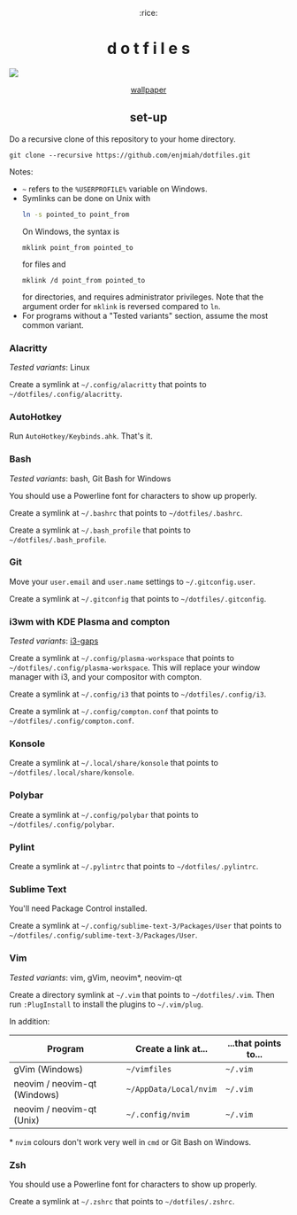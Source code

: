<p align="center">:rice:</p>

<h1 align="center">d o t f i l e s</h1>

![](https://assets.jerryyin.info/img/rice/dock.png)

<p align="center"><a href="https://u.teknik.io/EYFWLD.jpg">wallpaper</a></p>

<h2 align="center">set-up</h2>

Do a recursive clone of this repository to your home directory.

    git clone --recursive https://github.com/enjmiah/dotfiles.git

Notes:

+ `~` refers to the `%USERPROFILE%` variable on Windows.
+ Symlinks can be done on Unix with
    ```sh
    ln -s pointed_to point_from
    ```
    On Windows, the syntax is
    ```batch
    mklink point_from pointed_to
    ```
    for files and
    ```batch
    mklink /d point_from pointed_to
    ```
    for directories, and requires administrator privileges.  Note that the
    argument order for `mklink` is reversed compared to `ln`.
+ For programs without a "Tested variants" section, assume the most common
    variant.

### Alacritty

*Tested variants*: Linux

Create a symlink at `~/.config/alacritty` that points to `~/dotfiles/.config/alacritty`.

### AutoHotkey

Run `AutoHotkey/Keybinds.ahk`.  That's it.

### Bash

*Tested variants*: bash, Git Bash for Windows

You should use a Powerline font for characters to show up properly.

Create a symlink at `~/.bashrc` that points to `~/dotfiles/.bashrc`.

Create a symlink at `~/.bash_profile` that points to `~/dotfiles/.bash_profile`.

### Git

Move your `user.email` and `user.name` settings to `~/.gitconfig.user`.

Create a symlink at `~/.gitconfig` that points to `~/dotfiles/.gitconfig`.

### i3wm with KDE Plasma and compton

*Tested variants*: [i3-gaps](https://github.com/Airblader/i3)

Create a symlink at `~/.config/plasma-workspace` that points to
`~/dotfiles/.config/plasma-workspace`.  This will replace your window manager
with i3, and your compositor with compton.

Create a symlink at `~/.config/i3` that points to `~/dotfiles/.config/i3`.

Create a symlink at `~/.config/compton.conf` that points to
`~/dotfiles/.config/compton.conf`.

### Konsole

Create a symlink at `~/.local/share/konsole` that points to
`~/dotfiles/.local/share/konsole`.

### Polybar

Create a symlink at `~/.config/polybar` that points to
`~/dotfiles/.config/polybar`.

### Pylint

Create a symlink at `~/.pylintrc` that points to `~/dotfiles/.pylintrc`.

### Sublime Text

You'll need Package Control installed.

Create a symlink at `~/.config/sublime-text-3/Packages/User` that points to
`~/dotfiles/.config/sublime-text-3/Packages/User`.

### Vim

*Tested variants*: vim, gVim, neovim\*, neovim-qt

Create a directory symlink at `~/.vim` that points to `~/dotfiles/.vim`.  Then
run `:PlugInstall` to install the plugins to `~/.vim/plug`.

In addition:

| Program                      | Create a link at...    | ...that points to... |
|------------------------------|------------------------|----------------------|
| gVim (Windows)               | `~/vimfiles`           | `~/.vim`             |
| neovim / neovim-qt (Windows) | `~/AppData/Local/nvim` | `~/.vim`             |
| neovim / neovim-qt (Unix)    | `~/.config/nvim`       | `~/.vim`             |

\* `nvim` colours don't work very well in `cmd` or Git Bash on Windows.

### Zsh

You should use a Powerline font for characters to show up properly.

Create a symlink at `~/.zshrc` that points to `~/dotfiles/.zshrc`.
